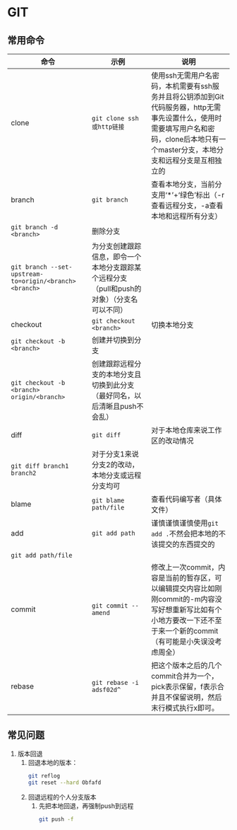 # GIT

## 常用命令

命令 | 示例 | 说明
-|-|-
clone | `git clone ssh或http链接` | 使用ssh无需用户名密码，本机需要有ssh服务并且将公钥添加到Git代码服务器，http无需事先设置什么，使用时需要填写用户名和密码，clone后本地只有一个master分支，本地分支和远程分支是互相独立的
branch | `git branch` | 查看本地分支，当前分支用‘*’+‘绿色’标出（-r查看远程分支，-a查看本地和远程所有分支）
 | `git branch -d <branch>` | 删除分支
 | `git branch --set-upstream-to=origin/<branch> <branch>` | 为分支创建跟踪信息，即令一个本地分支跟踪某个远程分支（pull和push的对象）（分支名可以不同）
checkout | `git checkout <branch>` | 切换本地分支
 | `git checkout -b <branch>` | 创建并切换到分支
 | `git checkout -b <branch> origin/<branch>` | 创建跟踪远程分支的本地分支且切换到此分支（最好同名，以后清晰且push不会乱）
diff | `git diff` | 对于本地仓库来说工作区的改动情况
 | `git diff branch1 branch2` | 对于分支1来说分支2的改动，本地分支或远程分支均可
blame | `git blame path/file` | 查看代码编写者（具体文件）
add | `git add path` | 谨慎谨慎谨慎使用`git add .`不然会把本地的不该提交的东西提交的
 | `git add path/file` | 
commit | `git commit --amend` | 修改上一次commit，内容是当前的暂存区，可以编辑提交内容比如刚刚commit的-m内容没写好想重新写比如有个小地方要改一下还不至于来一个新的commit（有可能是小失误没考虑周全）
rebase | `git rebase -i adsf02d^` | 把这个版本之后的几个commit合并为一个，pick表示保留，f表示合并且不保留说明，然后末行模式执行x即可。

## 常见问题

1. 版本回退
   1. 回退本地的版本：
        ```sh
        git reflog
        git reset --hard Obfafd
        ```
   2. 回退远程的个人分支版本
      1. 先把本地回退，再强制push到远程
            ```sh
            git push -f
            ```